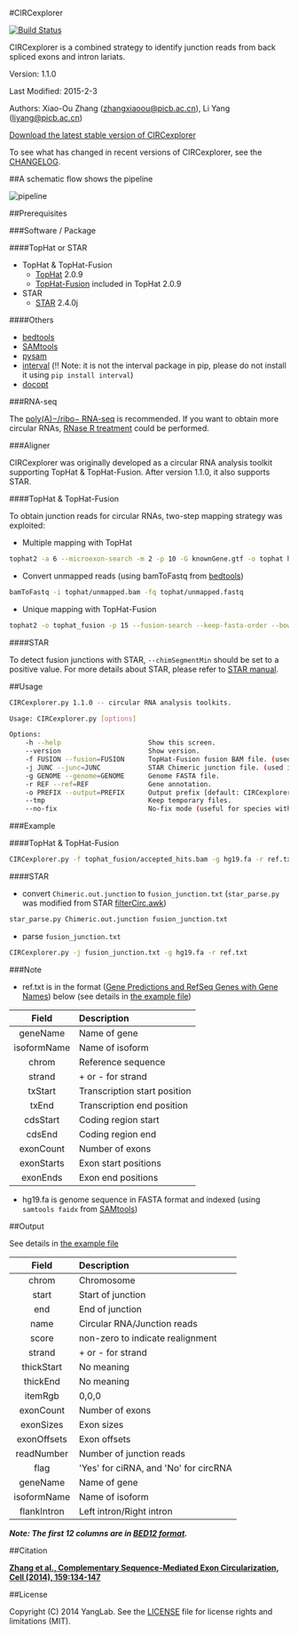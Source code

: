 #CIRCexplorer

[![Build Status](https://travis-ci.org/YangLab/CIRCexplorer.svg?branch=master)](https://travis-ci.org/YangLab/CIRCexplorer)

CIRCexplorer is a combined strategy to identify junction reads from back spliced exons and intron lariats.

Version: 1.1.0

Last Modified: 2015-2-3

Authors: Xiao-Ou Zhang (zhangxiaoou@picb.ac.cn), Li Yang (liyang@picb.ac.cn)

[Download the latest stable version of CIRCexplorer](http://github.com/Yanglab/CIRCexplorer/releases)

To see what has changed in recent versions of CIRCexplorer,
see the [CHANGELOG](https://github.com/YangLab/CIRCexplorer/blob/master/CHANGELOG.md).

##A schematic flow shows the pipeline

![pipeline](https://raw.githubusercontent.com/YangLab/CIRCexplorer/master/flow.jpg)

##Prerequisites

###Software / Package

####TopHat or STAR

* TopHat & TopHat-Fusion
    + [TopHat](http://ccb.jhu.edu/software/tophat/index.shtml) 2.0.9
    + [TopHat-Fusion](http://ccb.jhu.edu/software/tophat/fusion_index.html) included in TopHat 2.0.9
* STAR
    + [STAR](https://github.com/alexdobin/STAR) 2.4.0j

####Others
* [bedtools](https://github.com/arq5x/bedtools2)
* [SAMtools](http://samtools.sourceforge.net)
* [pysam](https://github.com/pysam-developers/pysam)
* [interval](https://github.com/kepbod/interval) (:bangbang: Note: it is not the interval package in pip, please do not install it using `pip install interval`)
* [docopt](https://github.com/docopt/docopt)

###RNA-seq

The [poly(A)−/ribo− RNA-seq](http://genomebiology.com/2011/12/2/R16) is recommended. If you want to obtain more circular
RNAs, [RNase R treatment](http://www.sciencedirect.com/science/article/pii/S109727651300590X) could be performed.

###Aligner

CIRCexplorer was originally developed as a circular RNA analysis toolkit supporting TopHat & TopHat-Fusion. After version 1.1.0, it also supports STAR.

####TopHat & TopHat-Fusion

To obtain junction reads for circular RNAs, two-step mapping strategy was exploited:

* Multiple mapping with TopHat

```bash
tophat2 -a 6 --microexon-search -m 2 -p 10 -G knownGene.gtf -o tophat hg19_bowtie2_index RNA_seq.fastq
```

* Convert unmapped reads (using bamToFastq from [bedtools](https://github.com/arq5x/bedtools2))

```bash
bamToFastq -i tophat/unmapped.bam -fq tophat/unmapped.fastq
```

* Unique mapping with TopHat-Fusion

```bash
tophat2 -o tophat_fusion -p 15 --fusion-search --keep-fasta-order --bowtie1 --no-coverage-search hg19_bowtie1_index tophat/unmapped.fastq
```

####STAR

To detect fusion junctions with STAR, `--chimSegmentMin` should be set to a positive value. For more details about STAR, please refer to [STAR manual](https://github.com/alexdobin/STAR/blob/master/doc/STARmanual.pdf).

##Usage

```bash
CIRCexplorer.py 1.1.0 -- circular RNA analysis toolkits.

Usage: CIRCexplorer.py [options]

Options:
    -h --help                      Show this screen.
    --version                      Show version.
    -f FUSION --fusion=FUSION      TopHat-Fusion fusion BAM file. (used in TopHat-Fusion mapping)
    -j JUNC --junc=JUNC            STAR Chimeric junction file. (used in STAR mapping)
    -g GENOME --genome=GENOME      Genome FASTA file.
    -r REF --ref=REF               Gene annotation.
    -o PREFIX --output=PREFIX      Output prefix [default: CIRCexplorer].
    --tmp                          Keep temporary files.
    --no-fix                       No-fix mode (useful for species with pool gene annotations)
```

###Example

####TopHat & TopHat-Fusion

```bash
CIRCexplorer.py -f tophat_fusion/accepted_hits.bam -g hg19.fa -r ref.txt
```

####STAR

* convert `Chimeric.out.junction` to `fusion_junction.txt` (`star_parse.py` was modified from STAR [filterCirc.awk](https://github.com/alexdobin/STAR/blob/master/extras/scripts/filterCirc.awk))

```bash
star_parse.py Chimeric.out.junction fusion_junction.txt
```

* parse `fusion_junction.txt`

```bash
CIRCexplorer.py -j fusion_junction.txt -g hg19.fa -r ref.txt
```

###Note

* ref.txt is in the format ([Gene Predictions and RefSeq Genes with Gene Names](https://genome.ucsc.edu/FAQ/FAQformat.html#format9)) below (see details in [the example file](https://github.com/YangLab/CIRCexplorer/blob/master/example/ref_example.txt))

| Field       | Description                   |
| :---------: | :---------------------------- |
| geneName    | Name of gene                  |
| isoformName | Name of isoform               |
| chrom       | Reference sequence            |
| strand      | + or - for strand             |
| txStart     | Transcription start position  |
| txEnd       | Transcription end position    |
| cdsStart    | Coding region start           |
| cdsEnd      | Coding region end             |
| exonCount   | Number of exons               |
| exonStarts  | Exon start positions          |
| exonEnds    | Exon end positions            |

* hg19.fa is genome sequence in FASTA format and indexed (using `samtools faidx` from [SAMtools](http://samtools.sourceforge.net))

##Output

See details in [the example file](https://github.com/YangLab/CIRCexplorer/blob/master/example/output_example.txt)

| Field       | Description                           |
| :---------: | :------------------------------------ |
| chrom       | Chromosome                            |
| start       | Start of junction                     |
| end         | End of junction                       |
| name        | Circular RNA/Junction reads           |
| score       | non-zero to indicate realignment      |
| strand      | + or - for strand                     |
| thickStart  | No meaning                            |
| thickEnd    | No meaning                            |
| itemRgb     | 0,0,0                                 |
| exonCount   | Number of exons                       |
| exonSizes   | Exon sizes                            |
| exonOffsets | Exon offsets                          |
| readNumber  | Number of junction reads              |
| flag        | 'Yes' for ciRNA, and 'No' for circRNA |
| geneName    | Name of gene                          |
| isoformName | Name of isoform                       |
| flankIntron | Left intron/Right intron              |

***Note: The first 12 columns are in [BED12 format](http://genome.ucsc.edu/FAQ/FAQformat.html#format1).***

##Citation

**[Zhang et al., Complementary Sequence-Mediated Exon Circularization, Cell (2014), 159:134-147](http://www.sciencedirect.com/science/article/pii/S0092867414011118)**

##License

Copyright (C) 2014 YangLab.  See the [LICENSE](https://github.com/YangLab/CIRCexplorer/blob/master/LICENSE.txt)
file for license rights and limitations (MIT).
